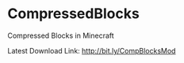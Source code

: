 CompressedBlocks
================

Compressed Blocks in Minecraft



Latest Download Link: http://bit.ly/CompBlocksMod
